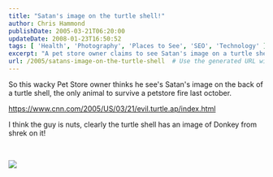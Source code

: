 ```yaml
---
title: "Satan's image on the turtle shell!"
author: Chris Hammond
publishDate: 2005-03-21T06:20:00
updateDate: 2008-01-23T16:50:52
tags: [ 'Health', 'Photography', 'Places to See', 'SEO', 'Technology' ]
excerpt: "A pet store owner claims to see Satan's image on a turtle shell after a fire, but some think it looks like Donkey from Shrek. Find out more here!"
url: /2005/satans-image-on-the-turtle-shell  # Use the generated URL with year
---
```

<P>So this wacky Pet Store owner thinks he see's Satan's image on the back of a turtle shell, the only animal to survive a petstore fire last october.</P> <P><A href="https://www.cnn.com/2005/US/03/21/evil.turtle.ap/index.html">https://www.cnn.com/2005/US/03/21/evil.turtle.ap/index.html</A></P> <P>I think the guy is nuts, clearly the turtle shell has an image of Donkey from shrek on it!</P> <P>&nbsp;</P><IMG src="https://i.a.cnn.net/cnn/2005/US/03/21/evil.turtle.ap/vert.turtle.ap.jpg">


